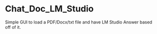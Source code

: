 # Chat_Doc_LM_Studio
Simple GUI to load a PDF/Docx/txt file and have LM Studio Answer based off of it.

